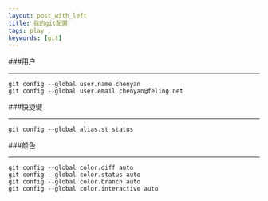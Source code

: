 ```yaml
---
layout: post_with_left
title: 我的git配置
tags: play
keywords: [git]
---
```


###用户

---
```
git config --global user.name chenyan
git config --global user.email chenyan@feling.net

```


###快捷键

---
```
git config --global alias.st status

```

###颜色

---
```
git config --global color.diff auto 
git config --global color.status auto 
git config --global color.branch auto
git config --global color.interactive auto

```

